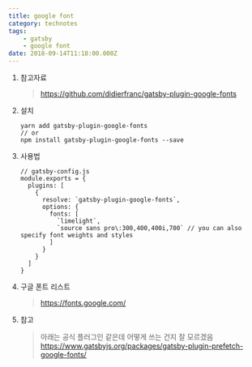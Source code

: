 ```yaml
---
title: google font
category: technotes
tags:
    - gatsby
    - google font
date: 2018-09-14T11:18:00.000Z
---
```


1.  참고자료

    > https://github.com/didierfranc/gatsby-plugin-google-fonts

2.  설치

    ```shell
    yarn add gatsby-plugin-google-fonts
    // or
    npm install gatsby-plugin-google-fonts --save
    ```

3.  사용법

    ```javascript{4-12}
    // gatsby-config.js
    module.exports = {
      plugins: [
        {
          resolve: `gatsby-plugin-google-fonts`,
          options: {
            fonts: [
              `limelight`,
              `source sans pro\:300,400,400i,700` // you can also specify font weights and styles
            ]
          }
        }
      ]
    }
    ```

4.  구글 폰트 리스트

    > https://fonts.google.com/

5.  참고
    > 아래는 공식 플러그인 같은데 어떻게 쓰는 건지 잘 모르겠음  
    > https://www.gatsbyjs.org/packages/gatsby-plugin-prefetch-google-fonts/
